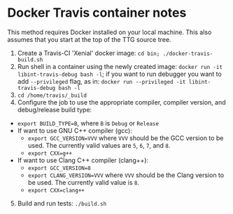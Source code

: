 # Docker Travis container notes
This method requires Docker installed on your local machine. This also assumes that you start at the top of the TTG source tree.
1. Create a Travis-CI 'Xenial' docker image: `cd bin; ./docker-travis-build.sh`
2. Run shell in a container using the newly created image: `docker run -it libint-travis-debug bash -l`; if you want to run debugger you want to add `--privileged` flag, as in: `docker run --privileged -it libint-travis-debug bash -l`
3. `cd /home/travis/_build`
4. Configure the job to use the appropriate compiler, compiler version, and debug/release build type:
  * `export BUILD_TYPE=B`, where `B` is `Debug` or `Release`
  * If want to use GNU C++ compiler (gcc):
    * `export GCC_VERSION=VVV` where `VVV` should be the GCC version to be used. The currently valid values are `5`, `6`, `7`, and `8`.
    * `export CXX=g++`
  * If want to use Clang C++ compiler (clang++):
    * `export GCC_VERSION=8`
    * `export CLANG_VERSION=VVV` where `VVV` should be the Clang version to be used. The currently valid value is `8`.
    * `export CXX=clang++`
5. Build and run tests: `./build.sh`

